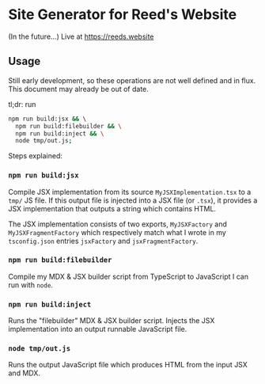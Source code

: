 # Site Generator for Reed's Website

(In the future...) Live at https://reeds.website

## Usage

Still early development, so these operations are not well defined and in flux. This document may already be out of date. 

tl;dr: run 

```sh
npm run build:jsx && \ 
  npm run build:filebuilder && \
  npm run build:inject && \
  node tmp/out.js;
```

Steps explained:

### `npm run build:jsx` 

Compile JSX implementation from its source `MyJSXImplementation.tsx` to a `tmp/` JS file. If this output file is injected into a JSX file (or `.tsx`), it provides a JSX implementation that outputs a string which contains HTML.

The JSX implementation consists of two exports, `MyJSXFactory` and `MyJSXFragmentFactory` which respectively match what I wrote in my `tsconfig.json` entries `jsxFactory` and `jsxFragmentFactory`.

### `npm run build:filebuilder` 

Compile my MDX & JSX builder script from TypeScript to JavaScript I can run with `node`.

### `npm run build:inject`

Runs the "filebuilder" MDX & JSX builder script. Injects the JSX implementation into an output runnable JavaScript file.

### `node tmp/out.js`

Runs the output JavaScript file which produces HTML from the input JSX and MDX.
